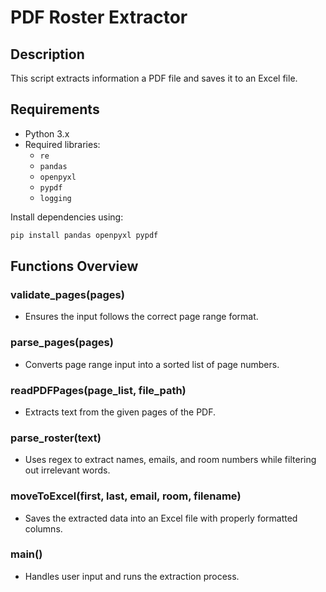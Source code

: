 # PDF Roster Extractor

## Description
This script extracts information a PDF file and saves it to an Excel file.

## Requirements
- Python 3.x
- Required libraries:
  - `re`
  - `pandas`
  - `openpyxl`
  - `pypdf`
  - `logging`

Install dependencies using:
```bash
pip install pandas openpyxl pypdf
```
## Functions Overview
### validate_pages(pages)
- Ensures the input follows the correct page range format.
### parse_pages(pages)
- Converts page range input into a sorted list of page numbers.
### readPDFPages(page_list, file_path)
- Extracts text from the given pages of the PDF.
### parse_roster(text)
- Uses regex to extract names, emails, and room numbers while filtering out irrelevant words.
### moveToExcel(first, last, email, room, filename)
- Saves the extracted data into an Excel file with properly formatted columns.
### main()
- Handles user input and runs the extraction process.
